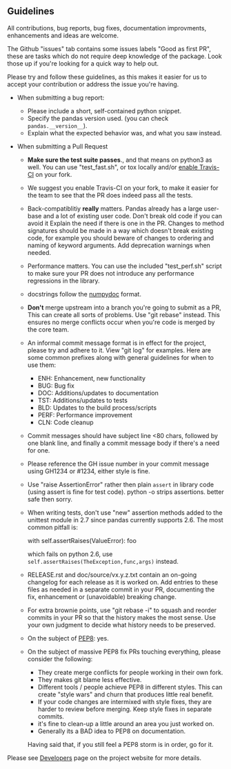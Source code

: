 Guidelines
---

All contributions, bug reports, bug fixes, documentation improvments,
enhancements and ideas are welcome.

The Github "issues" tab contains some issues labels "Good as first PR", these are
tasks which do not require deep knowledge of the package. Look those up if you're
looking for a quick way to help out.

Please try and follow these guidelines, as this makes it easier for us to accept
your contribution or address the issue you're having.

- When submitting a bug report:
  - Please include a short, self-contained python snippet.
  - Specify the pandas version used. (you can check `pandas.__version__`).
  - Explain what the expected behavior was, and what you saw instead.

- When submitting a Pull Request
  - **Make sure the test suite passes**., and that means on python3 as well.
    You can use "test_fast.sh", or tox locally and/or [enable Travis-CI](http://about.travis-ci.org/docs/user/getting-started/) on your fork.
  - We suggest you enable Travis-CI on your fork, to make it easier for the team
     to see that the PR does indeed pass all the tests.
  - Back-compatiblitiy **really** matters. Pandas already has a large user-base and
    a lot of existing user code. Don't break old code if you can avoid it
    Explain the need if there is one in the PR.
    Changes to method signatures should be made in a way which doesn't break existing
    code, for example you should beware of changes to ordering and naming of keyword
    arguments. Add deprecation warnings when needed.
  - Performance matters. You can use the included "test_perf.sh"
    script to make sure your PR does not introduce any performance regressions
    in the library.
  - docstrings follow the [numpydoc](https://github.com/numpy/numpy/blob/master/doc/HOWTO_DOCUMENT.rst.txt) format.
  - **Don't** merge upstream into a branch you're going to submit as a PR,
    This can create all sorts of problems. Use "git rebase" instead. This ensures
    no merge conflicts occur when you're code is merged by the core team.
  - An informal commit message format is in effect for the project, please try
    and adhere to it. View "git log" for examples. Here are some common prefixes
    along with general guidelines for when to use them:
      - ENH: Enhancement, new functionality
      - BUG: Bug fix
      - DOC: Additions/updates to documentation
      - TST: Additions/updates to tests
      - BLD: Updates to the build process/scripts
      - PERF: Performance improvement
      - CLN: Code cleanup
  - Commit messages should have subject line <80 chars, followed by one blank line,
    and finally a commit message body if there's a need for one.
  - Please reference the GH issue number in your commit message using GH1234
    or #1234, either style is fine.
  - Use "raise AssertionError" rather then plain `assert` in library code (using assert is fine
    for test code). python -o strips assertions. better safe then sorry.
  - When writing tests, don't use "new" assertion methods added to the unittest module
    in 2.7 since pandas currently supports 2.6. The most common pitfall is:

    with self.assertRaises(ValueError):
         foo

    which fails on python 2.6, use `self.assertRaises(TheException,func,args)` instead.

  - RELEASE.rst and doc/source/vx.y.z.txt contain an on-going changelog for each
    release as it is worked on. Add entries to these files as needed in
    a separate commit in your PR, documenting the fix, enhancement or (unavoidable)
    breaking change.
  - For extra brownie points, use "git rebase -i" to squash and reorder
    commits in your PR so that the history makes the most sense. Use your own
    judgment to decide what history needs to be preserved.
  - On the subject of [PEP8](http://www.python.org/dev/peps/pep-0008/): yes.
  - On the subject of massive PEP8 fix PRs touching everything, please consider the following:
    - They create merge conflicts for people working in their own fork.
    - They makes git blame less effective.
    - Different tools / people achieve PEP8 in different styles. This can create
      "style wars" and churn that produces little real benefit.
    - If your code changes are intermixed with style fixes, they are harder to review
      before merging. Keep style fixes in separate commits.
    - it's fine to clean-up a little around an area you just worked on.
    - Generally its a BAD idea to PEP8 on documentation.

    Having said that, if you still feel a PEP8 storm is in order, go for it.

Please see [Developers](http://pandas.pydata.org/developers.html) page on
the project website for more details.

